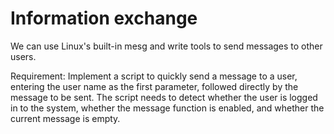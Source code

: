 # Information exchange

We can use Linux's built-in mesg and write tools to send messages to other users.

Requirement: Implement a script to quickly send a message to a user, entering the user name as the first parameter, followed directly by the message to be sent. The script needs to detect whether the user is logged in to the system, whether the message function is enabled, and whether the current message is empty.

